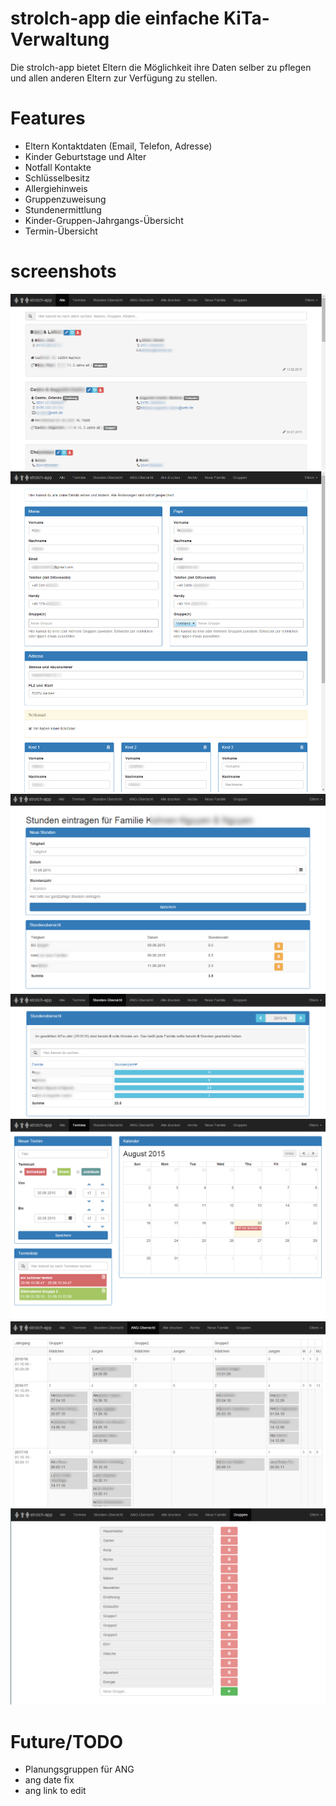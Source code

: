 # strolch-app die einfache KiTa-Verwaltung

Die strolch-app bietet Eltern die Möglichkeit ihre Daten selber zu pflegen und allen anderen Eltern zur Verfügung zu stellen. 

# Features

- Eltern Kontaktdaten (Email, Telefon, Adresse)
- Kinder Geburtstage und Alter
- Notfall Kontakte
- Schlüsselbesitz
- Allergiehinweis
- Gruppenzuweisung
- Stundenermittlung
- Kinder-Gruppen-Jahrgangs-Übersicht
- Termin-Übersicht

# screenshots
![Familien Kontakt-Übersicht](doc/alle.png)
![Familien bearbeiten](doc/einer.png)
![Stunden erfassen](doc/add-hours.png)
![Alle Stunden ansehen](doc/hours.png)
![Termine](doc/calendar.png)
![Gruppen-Jahrgangs-Übersicht](doc/ang.png)
![Gruppen verwalten](doc/gruppen.png)

# Future/TODO
- Planungsgruppen für ANG
- ang date fix
- ang link to edit

